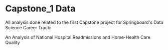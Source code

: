 # Capstone_1 Data

All analysis done related to the first Capstone project for Springboard's Data Science Career Track:

An Analysis of National Hospital Readmissions and Home-Health Care Quality
